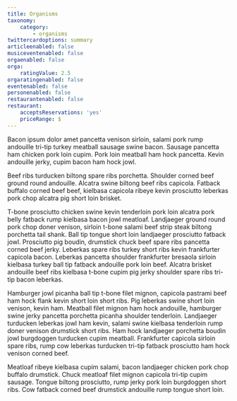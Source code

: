 ```yaml
---
title: Organisms
taxonomy:
    category:
        - organisms
twittercardoptions: summary
articleenabled: false
musiceventenabled: false
orgaenabled: false
orga:
    ratingValue: 2.5
orgaratingenabled: false
eventenabled: false
personenabled: false
restaurantenabled: false
restaurant:
    acceptsReservations: 'yes'
    priceRange: $
---
```


Bacon ipsum dolor amet pancetta venison sirloin, salami pork rump andouille tri-tip turkey meatball sausage swine bacon. Sausage pancetta ham chicken pork loin cupim. Pork loin meatball ham hock pancetta. Kevin andouille jerky, cupim bacon ham hock jowl.

Beef ribs turducken biltong spare ribs porchetta. Shoulder corned beef ground round andouille. Alcatra swine biltong beef ribs capicola. Fatback buffalo corned beef beef, kielbasa capicola ribeye kevin prosciutto leberkas pork chop alcatra pig short loin brisket.

T-bone prosciutto chicken swine kevin tenderloin pork loin alcatra pork belly fatback rump kielbasa bacon jowl meatloaf. Landjaeger ground round pork chop doner venison, sirloin t-bone salami beef strip steak biltong porchetta tail shank. Ball tip tongue short loin landjaeger prosciutto fatback jowl. Prosciutto pig boudin, drumstick chuck beef spare ribs pancetta corned beef jerky. Leberkas spare ribs turkey short ribs kevin frankfurter capicola bacon. Leberkas pancetta shoulder frankfurter bresaola sirloin kielbasa turkey ball tip fatback andouille pork loin beef. Alcatra brisket andouille beef ribs kielbasa t-bone cupim pig jerky shoulder spare ribs tri-tip bacon leberkas.

Hamburger jowl picanha ball tip t-bone filet mignon, capicola pastrami beef ham hock flank kevin short loin short ribs. Pig leberkas swine short loin venison, kevin ham. Meatball filet mignon ham hock andouille, hamburger swine jerky pancetta porchetta picanha shoulder tenderloin. Landjaeger turducken leberkas jowl ham kevin, salami swine kielbasa tenderloin rump doner venison drumstick short ribs. Ham hock landjaeger porchetta boudin jowl burgdoggen turducken cupim meatball. Frankfurter capicola sirloin spare ribs, rump cow leberkas turducken tri-tip fatback prosciutto ham hock venison corned beef.

Meatloaf ribeye kielbasa cupim salami, bacon landjaeger chicken pork chop buffalo drumstick. Chuck meatloaf filet mignon capicola tri-tip cupim sausage. Tongue biltong prosciutto, rump jerky pork loin burgdoggen short ribs. Cow fatback corned beef drumstick andouille rump tongue short loin.